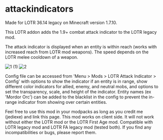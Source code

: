 # attackindicators
Made for LOTR 36.14 legacy on Minecraft version 1.7.10.

This LOTR addon adds the 1.9+ combat attack indicator to the LOTR legacy mod.

The attack indicator is displayed when an entity is within reach (works with increased reach from LOTR mod weapons). The speed depends on the LOTR melee cooldown of a weapon.

![1 (1)](https://user-images.githubusercontent.com/47288669/200147593-f6e6a8d9-53c8-43d3-89e4-203d7d2c53e3.gif)
![2](https://user-images.githubusercontent.com/47288669/200147598-f677aa8d-0635-4517-87ed-49a1913395d2.gif)

Config file can be accessed from 'Menu > Mods > LOTR Attack Indicator > Config' with options to show the indicator if an entity is in range, show different color indicators for allied, enemy, and neutral mobs, and options to set the transparency, scale, and height of the indicator. Entity names (ex 'Mordor Orc') can be added to the blacklist in the config to prevent the in-range indicator from showing over certain entities.

Feel free to use this mod in your modpacks as long as you credit me (jediexe) and link this page. This mod works on client side. It will not work without either the LOTR mod or the LOTR First Age mod. Compatible with LOTR legacy mod and LOTR FA legacy mod (tested both). If you find any incompatibilities or bugs, please report them.
